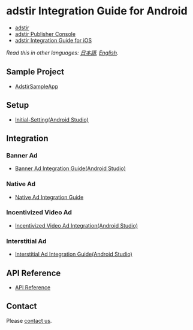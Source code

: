 # adstir Integration Guide for Android

* [adstir](https://en.ad-stir.com/)
* [adstir Publisher Console](https://en.ad-stir.com/login)
* [adstir Integration Guide for iOS](https://github.com/united-adstir/AdStir-Integration-Guide-iOS/blob/master/README.en.md)

*Read this in other languages: [日本語](README.md), [English](README.en.md).*

## Sample Project

* [AdstirSampleApp](https://dl.ad-stir.com/sample/AdstirAdsSdkAndroid-2.11.4-SampleApp.zip)

## Setup

* [Initial-Setting(Android Studio)](https://github.com/united-adstir/AdStir-Integration-Guide-Android/wiki/Initial-Setting(Android-Studio))

## Integration

### Banner Ad

* [Banner Ad Integration Guide(Android Studio)](https://github.com/united-adstir/AdStir-Integration-Guide-Android/wiki/Banner-Ad-Integration-Guide(Android-Studio))

### Native Ad

* [Native Ad Integration Guide](https://github.com/united-adstir/AdStir-Integration-Guide-Android/wiki/NativeAd-Integration-Guide)

### Incentivized Video Ad

* [Incentivized Video Ad Integration(Android Studio)](https://github.com/united-adstir/AdStir-Integration-Guide-Android/wiki/Incentiveized-Video-Integration-Guide(Android-Studio))

### Interstitial Ad

* [Interstitial Ad Integration Guide(Android Studio)](https://github.com/united-adstir/AdStir-Integration-Guide-Android/wiki/Interstitial-Ad-Integration-Guide(Android-Studio))

## API Reference

* [API Reference](https://github.com/united-adstir/AdStir-Integration-Guide-Android/wiki/AdstirAds-API-Reference)

## Contact

Please [contact us](https://en.ad-stir.com/contact).